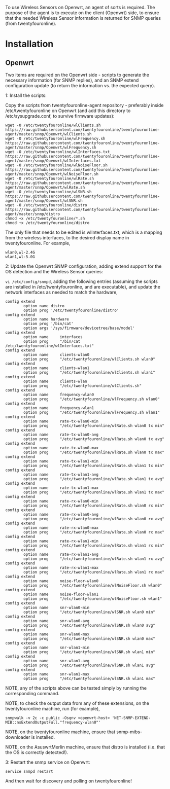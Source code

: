 To use Wireless Sensors on Openwrt, an agent of sorts is required. The
purpose of the agent is to execute on the client (Openwrt) side, to ensure
that the needed Wireless Sensor information is returned for SNMP queries (from twentyfouronline).

# Installation

## Openwrt

Two items are required on the Openwrt side - scripts to generate the necessary information (for
SNMP replies), and an SNMP extend configuration update (to return the information vs. the expected
query).

1: Install the scripts:

Copy the scripts from twentyfouronline-agent repository - preferably inside /etc/twentyfouronline on Openwrt (and add this
directory to /etc/sysupgrade.conf, to survive firmware updates):
```
wget -O /etc/twentyfouronline/wlClients.sh https://raw.githubusercontent.com/twentyfouronline/twentyfouronline-agent/master/snmp/Openwrt/wlClients.sh
wget -O /etc/twentyfouronline/wlFrequency.sh https://raw.githubusercontent.com/twentyfouronline/twentyfouronline-agent/master/snmp/Openwrt/wlFrequency.sh
wget -O /etc/twentyfouronline/wlInterfaces.txt https://raw.githubusercontent.com/twentyfouronline/twentyfouronline-agent/master/snmp/Openwrt/wlInterfaces.txt
wget -O /etc/twentyfouronline/wlNoiseFloor.sh https://raw.githubusercontent.com/twentyfouronline/twentyfouronline-agent/master/snmp/Openwrt/wlNoiseFloor.sh
wget -O /etc/twentyfouronline/wlRate.sh https://raw.githubusercontent.com/twentyfouronline/twentyfouronline-agent/master/snmp/Openwrt/wlRate.sh
wget -O /etc/twentyfouronline/wlSNR.sh https://raw.githubusercontent.com/twentyfouronline/twentyfouronline-agent/master/snmp/Openwrt/wlSNR.sh
wget -O /etc/twentyfouronline/distro https://raw.githubusercontent.com/twentyfouronline/twentyfouronline-agent/master/snmp/distro
chmod +x /etc/twentyfouronline/*.sh
chmod +x /etc/twentyfouronline/distro
```

The only file that needs to be edited is wlInterfaces.txt, which is a mapping from the wireless interfaces, to
the desired display name in twentyfouronline. For example,
```
wlan0,wl-2.4G
wlan1,wl-5.0G
```

2: Update the Openwrt SNMP configuration, adding extend support for the OS detection and the Wireless Sensor queries:

`vi /etc/config/snmpd`, adding the following entries (assuming the scripts are installed in /etc/twentyfouronline, and are executable),
and update the network interfaces as needed to match the hardware,

```
config extend
        option name	distro
        option prog	'/etc/twentyfouronline/distro'
config extend
        option name	hardware
        option prog	'/bin/cat'
        option args	'/sys/firmware/devicetree/base/model'
config extend
        option name     interfaces
        option prog     "/bin/cat /etc/twentyfouronline/wlInterfaces.txt"
config extend
        option name     clients-wlan0
        option prog     "/etc/twentyfouronline/wlClients.sh wlan0"
config extend
        option name     clients-wlan1
        option prog     "/etc/twentyfouronline/wlClients.sh wlan1"
config extend
        option name     clients-wlan
        option prog     "/etc/twentyfouronline/wlClients.sh"
config extend
        option name     frequency-wlan0
        option prog     "/etc/twentyfouronline/wlFrequency.sh wlan0"
config extend
        option name     frequency-wlan1
        option prog     "/etc/twentyfouronline/wlFrequency.sh wlan1"
config extend
        option name     rate-tx-wlan0-min
        option prog     "/etc/twentyfouronline/wlRate.sh wlan0 tx min"
config extend
        option name     rate-tx-wlan0-avg
        option prog     "/etc/twentyfouronline/wlRate.sh wlan0 tx avg"
config extend
        option name     rate-tx-wlan0-max
        option prog     "/etc/twentyfouronline/wlRate.sh wlan0 tx max"
config extend
        option name     rate-tx-wlan1-min
        option prog     "/etc/twentyfouronline/wlRate.sh wlan1 tx min"
config extend
        option name     rate-tx-wlan1-avg
        option prog     "/etc/twentyfouronline/wlRate.sh wlan1 tx avg"
config extend
        option name     rate-tx-wlan1-max
        option prog     "/etc/twentyfouronline/wlRate.sh wlan1 tx max"
config extend
        option name     rate-rx-wlan0-min
        option prog     "/etc/twentyfouronline/wlRate.sh wlan0 rx min"
config extend
        option name     rate-rx-wlan0-avg
        option prog     "/etc/twentyfouronline/wlRate.sh wlan0 rx avg"
config extend
        option name     rate-rx-wlan0-max
        option prog     "/etc/twentyfouronline/wlRate.sh wlan0 rx max"
config extend
        option name     rate-rx-wlan1-min
        option prog     "/etc/twentyfouronline/wlRate.sh wlan1 rx min"
config extend
        option name     rate-rx-wlan1-avg
        option prog     "/etc/twentyfouronline/wlRate.sh wlan1 rx avg"
config extend
        option name     rate-rx-wlan1-max
        option prog     "/etc/twentyfouronline/wlRate.sh wlan1 rx max"
config extend
        option name     noise-floor-wlan0
        option prog     "/etc/twentyfouronline/wlNoiseFloor.sh wlan0"
config extend
        option name     noise-floor-wlan1
        option prog     "/etc/twentyfouronline/wlNoiseFloor.sh wlan1"
config extend
        option name     snr-wlan0-min
        option prog     "/etc/twentyfouronline/wlSNR.sh wlan0 min"
config extend
        option name     snr-wlan0-avg
        option prog     "/etc/twentyfouronline/wlSNR.sh wlan0 avg"
config extend
        option name     snr-wlan0-max
        option prog     "/etc/twentyfouronline/wlSNR.sh wlan0 max"
config extend
        option name     snr-wlan1-min
        option prog     "/etc/twentyfouronline/wlSNR.sh wlan1 min"
config extend
        option name     snr-wlan1-avg
        option prog     "/etc/twentyfouronline/wlSNR.sh wlan1 avg"
config extend
        option name     snr-wlan1-max
        option prog     "/etc/twentyfouronline/wlSNR.sh wlan1 max"
```

NOTE, any of the scripts above can be tested simply by running the corresponding command.

NOTE, to check the output data from any of these extensions, on the twentyfouronline machine, run (for example),

`snmpwalk -v 2c -c public -Osqnv <openwrt-host> 'NET-SNMP-EXTEND-MIB::nsExtendOutputFull."frequency-wlan0"'`

NOTE, on the twentyfouronline machine, ensure that snmp-mibs-downloader is installed.

NOTE, on the AsuswrtMerlin machine, ensure that distro is installed (i.e. that the OS is correctly detected!).

3: Restart the snmp service on Openwrt:

`service snmpd restart`

And then wait for discovery and polling on twentyfouronline!




